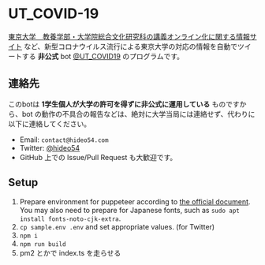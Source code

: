 # UT_COVID-19

[東京大学　教養学部・大学院総合文化研究科の講義オンライン化に関する情報サイト](https://komabataskforce.wixsite.com/forstudents) など、新型コロナウイルス流行による東京大学の対応の情報を自動でツイートする **非公式** bot [@UT_COVID19](https://twitter.com/UT_COVID19) のプログラムです。

## 連絡先

このbotは **1学生個人が大学の許可を得ずに非公式に運用している** ものですから、bot の動作の不具合の報告などは、絶対に大学当局には連絡せず、代わりに以下に連絡してください。

* Email: `contact@hideo54.com`
* Twitter: [@hideo54](https://twitter.com/hideo54)
* GitHub 上での Issue/Pull Request も大歓迎です。

## Setup

1. Prepare environment for puppeteer according to [the official document](https://github.com/puppeteer/puppeteer/blob/master/docs/troubleshooting.md#chrome-headless-doesnt-launch-on-unix). You may also need to prepare for Japanese fonts, such as `sudo apt install fonts-noto-cjk-extra`.
1. `cp sample.env .env` and set appropriate values. (for Twitter)
1. `npm i`
1. `npm run build`
1. pm2 とかで index.ts を走らせる